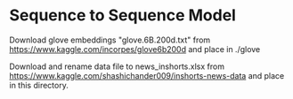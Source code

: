 # Sequence to Sequence Model

Download glove embeddings "glove.6B.200d.txt" from https://www.kaggle.com/incorpes/glove6b200d and place in ./glove

Download and rename data file to news_inshorts.xlsx from https://www.kaggle.com/shashichander009/inshorts-news-data and place in this directory.